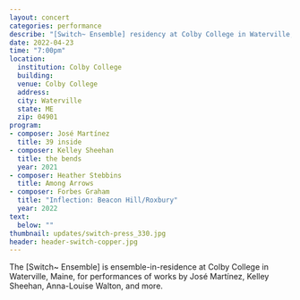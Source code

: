 ```yaml
---
layout: concert
categories: performance
describe: "[Switch~ Ensemble] residency at Colby College in Waterville, Maine, performing music by José Martínez, Kelley Sheehan, Heather Stebbins, Forbes Graham, and more."
date: 2022-04-23
time: "7:00pm"
location:
  institution: Colby College
  building:
  venue: Colby College
  address:
  city: Waterville
  state: ME
  zip: 04901
program:
- composer: José Martínez
  title: 39 inside
- composer: Kelley Sheehan
  title: the bends
  year: 2021
- composer: Heather Stebbins
  title: Among Arrows
- composer: Forbes Graham
  title: "Inflection: Beacon Hill/Roxbury"
  year: 2022
text:
  below: ""
thumbnail: updates/switch-press_330.jpg
header: header-switch-copper.jpg
---
```


The [Switch~ Ensemble] is ensemble-in-residence at Colby College in Waterville, Maine, for performances of works by José Martínez, Kelley Sheehan, Anna-Louise Walton, and more.
